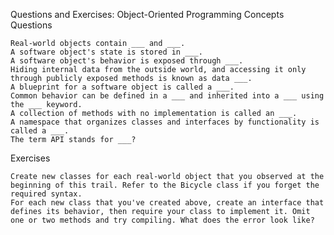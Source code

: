 Questions and Exercises: Object-Oriented Programming Concepts
Questions

    Real-world objects contain ___ and ___.
    A software object's state is stored in ___.
    A software object's behavior is exposed through ___.
    Hiding internal data from the outside world, and accessing it only through publicly exposed methods is known as data ___.
    A blueprint for a software object is called a ___.
    Common behavior can be defined in a ___ and inherited into a ___ using the ___ keyword.
    A collection of methods with no implementation is called an ___.
    A namespace that organizes classes and interfaces by functionality is called a ___.
    The term API stands for ___?

Exercises

    Create new classes for each real-world object that you observed at the beginning of this trail. Refer to the Bicycle class if you forget the required syntax.
    For each new class that you've created above, create an interface that defines its behavior, then require your class to implement it. Omit one or two methods and try compiling. What does the error look like?


